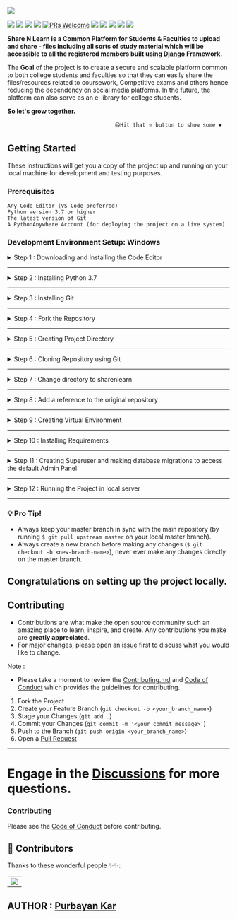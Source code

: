![](https://github.com/chiraag-kakar/sharenlearn/blob/master/banner.png)


[![](https://img.shields.io/github/license/chiraag-kakar/sharenlearn?style=for-the-badge)]()
[![](https://img.shields.io/tokei/lines/github/chiraag-kakar/sharenlearn?label=Lines%20of%20Code&style=for-the-badge)]()
[![](https://img.shields.io/github/issues-raw/chiraag-kakar/sharenlearn?color=orange&style=for-the-badge)]()
[![](https://img.shields.io/github/issues-closed/chiraag-kakar/sharenlearn?style=for-the-badge)]()
[![PRs Welcome](https://img.shields.io/badge/PRs-welcome-brightgreen.svg?style=for-the-badge)](https://github.com/chiraag-kakar/sharenlearn/pulls)
[![](https://img.shields.io/github/issues-pr-closed-raw/chiraag-kakar/sharenlearn?style=for-the-badge)]()
[![](https://img.shields.io/github/issues-pr/chiraag-kakar/sharenlearn?style=for-the-badge)]()
[![](https://img.shields.io/github/forks/chiraag-kakar/sharenlearn?style=for-the-badge)]()
[![](https://img.shields.io/github/stars/chiraag-kakar/sharenlearn?style=for-the-badge)]()
[![](https://img.shields.io/website?style=for-the-badge&url=https://sharenlearn.herokuapp.com)](https://sharenlearn.herokuapp.com)


**Share N Learn is a Common Platform for Students & Faculties to upload and share - files including all sorts of study material which will be accessible to all the registered members built using [Django](https://docs.djangoproject.com/en/3.1/) Framework.**

The **Goal** of the project is to create a secure and scalable platform common to both college students and faculties so that they can easily share the files/resources related to coursework, 
Competitive exams and others hence reducing the dependency on social media platforms.
In the future, the platform can also serve as an e-library for college students.

**So let's grow together.**


                                      😃Hit that ⭐ button to show some ❤️           

## Getting Started

These instructions will get you a copy of the project up and running on your local machine for development and testing purposes.

### Prerequisites


```
Any Code Editor (VS Code preferred)
Python version 3.7 or higher
The latest version of Git
A PythonAnywhere Account (for deploying the project on a live system)
```

### Development Environment Setup: Windows


<details><summary>Step 1 : Downloading and Installing the Code Editor</summary>
 
 
| **Code Editor** | **Link** 	|
|-	|-	|
| Visual Studio Code 	| [Download it from here](https://code.visualstudio.com/)	|
| Sublime Text 3 	| [Download it from here](https://www.sublimetext.com/3) |
| Atom 	| [Download it from here](https://atom.io/)	|


</details>


---


<details><summary>Step 2 : Installing Python 3.7</summary>
 
 
* **For Windows** :  Click on [Download Python3.7](https://www.python.org/downloads/release/python-379/).
   * * Download the Windows x86-64 executable installer for the 64-bit version of Windows
   * * Download the Windows x86 executable installer for the 32-bit version of Windows.


   * * Make sure to check "Add Python 3.7 to Path" in the setup window of the Installer.

Verify the installation from the command prompt using the following command :
```
python3.7 --version
```
And the installed version of python will be printed.


</details>


---

<details><summary>Step 3 : Installing Git </summary>

Click on [Download Git](https://git-scm.com/downloads)

</details>


---


<details><summary>Step 4 : Fork the Repository </summary>

Click on ![Fork](https://user-images.githubusercontent.com/63921263/110382285-b07bba80-8080-11eb-8407-d354849c1753.png)
to fork [this Repo](https://github.com/chiraag-kakar/sharenlearn)

</details>


---



<details><summary>Step 5 : Creating Project Directory </summary>


(Note: We are creating a project directory on the desktop for easy and fast access)

```
cd desktop

mkdir myproject

cd myproject
```

</details>


---


<details><summary>Step 6 : Cloning Repository using Git</summary>
 
 
```
$ git clone https://github.com/<your-github-username>/sharenlearn.git
```


</details>


---


<details><summary>Step 7 : Change directory to sharenlearn</summary>
 

```
$ cd sharenlearn
```


</details>


---


<details><summary>Step 8 : Add a reference to the original repository
</summary>
 

```
$ git remote add upstream https://github.com/chiraag-kakar/sharenlearn.git
```


</details>


---


<details><summary>Step 9 : Creating Virtual Environment</summary>

Install virtualenv 
```
$ pip3 install virtualenv
```
Creating Virtual Environment named "myvenv" :
```
$ virtualenv myvenv -p python3.7
```
Activating "myvenv" :
* For **Windows cmd** :
   ```
   > myvenv\Scripts\activate
   ```
Command to deactivate "myvenv" :
```
deactivate
```


</details>


---


<details><summary>Step 10 : Installing Requirements</summary>


Note: Virtual Environment should be activated.

Installing requirements :
```
pip install -r requirements.txt
```


</details>


---


<details><summary>Step 11 : Creating Superuser and making database migrations to access the default Admin Panel</summary>
 
 
```
python manage.py makemigrations
python manage.py migrate
python manage.py createsuperuser
```


</details>


---


<details><summary>Step 12 : Running the Project in local server</summary>


Note: Virtual Environment should be activated.


Run the following command in the terminal :
```
python manage.py run server
```


</details>


---


### 💡️ **Pro Tip!** 
  * Always keep your master branch in sync with the main repository (by running `$ git pull upstream master` on your local master branch). 
  * Always create a new branch before making any changes (`$ git checkout -b <new-branch-name>`), never ever make any changes directly on the master branch.


## Congratulations on setting up the project locally.


## Contributing

* Contributions are what make the open source community such an amazing place to learn, inspire, and create. Any contributions you make are **greatly appreciated**.
* For major changes, please open an [issue](https://github.com/chiraag-kakar/sharenlearn/issues) first to discuss what you would like to change.


Note : 
* Please take a moment to review the [Contributing.md](https://github.com/chiraag-kakar/sharenlearn/blob/master/Contributing.md) and [Code of Conduct](./code_of_conduct.md) which provides the guidelines for contributing.

1. Fork the Project
2. Create your Feature Branch (`git checkout -b <your_branch_name>`)
3. Stage your Changes (`git add .`) 
4. Commit your Changes (`git commit -m '<your_commit_message>'`)
5. Push to the Branch (`git push origin <your_branch_name>`)
6. Open a [Pull Request](https://github.com/chiraag-kakar/sharenlearn/pulls)


---

# Engage in the [Discussions](https://github.com/purbayankar/YouCure/discussions) for more questions.

### Contributing
Please see the [Code of Conduct](https://github.com/ucalyptus/Spotify-Recommendation-Engine/blob/master/CODE_OF_CONDUCT.md) before contributing.

## 🌟 Contributors 

Thanks to these wonderful people ✨✨:

<table>
	<tr>
		<td>
			<a href="https://github.com/purbayankar/YouCure/graphs/contributors">
  				<img src="https://contrib.rocks/image?repo=ucalyptus/Spotify-Recommendation-Engine" />
			</a>
		</td>
	</tr>
</table>

## AUTHOR : [Purbayan Kar](https://github.com/purbayankar)


